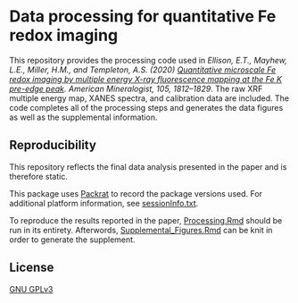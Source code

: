 # Data processing for quantitative Fe redox imaging

This repository provides the processing code used in *Ellison, E.T., Mayhew, L.E., Miller, H.M., and Templeton, A.S. (2020) [Quantitative microscale Fe redox imaging by multiple energy X-ray fluorescence mapping at the Fe K pre-edge peak](https://doi.org/10.2138/am-2020-7359). _American Mineralogist_, 105, 1812–1829*.
The raw XRF multiple energy map, XANES spectra, and calibration data are included. The code completes all of the processing steps and generates the data figures as well as the supplemental information.

## Reproducibility
This repository reflects the final data analysis presented in the paper and is therefore static.

This package uses [Packrat](https://rstudio.github.io/packrat/) to record the package versions used. For additional platform information, see [sessionInfo.txt](https://github.com/ellison2811/FeRedoxImaging/blob/main/sessionInfo.txt).

  To reproduce the results reported in the paper, [Processing.Rmd](https://github.com/ellison2811/FeRedoxImaging/blob/main/Processing.Rmd) should be run in its entirety. Afterwords, [Supplemental_Figures.Rmd](https://github.com/ellison2811/FeRedoxImaging/blob/main/Supplemental_Figures.Rmd) can be knit in order to generate the supplement.

## License
[GNU GPLv3](https://choosealicense.com/licenses/gpl-3.0/)
